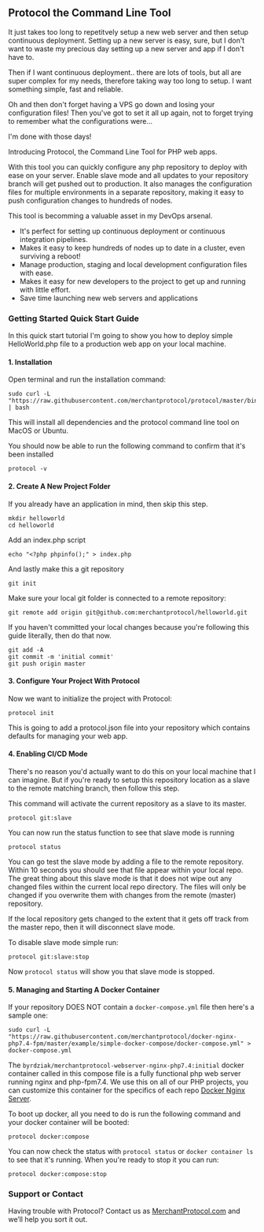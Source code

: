 ## Protocol the Command Line Tool

It just takes too long to repetitvely setup a new web server and then setup continuous deployment. Setting up a new server is easy, sure, but I don't want to waste my precious day setting up a new server and app if I don't have to. 

Then if I want continuous deployment.. there are lots of tools, but all are super complex for my needs, therefore taking way too long to setup. I want something simple, fast and reliable.

Oh and then don't forget having a VPS go down and losing your configuration files! Then you've got to set it all up again, not to forget trying to remember what the configurations were...

I'm done with those days!

Introducing Protocol, the Command Line Tool for PHP web apps.

With this tool you can quickly configure any php repository to deploy with ease on your server. Enable slave mode and all updates to your repository branch will get pushed out to production. It also manages the configuration files for multiple environments in a separate repository, making it easy to push configuration changes to hundreds of nodes.

This tool is becomming a valuable asset in my DevOps arsenal.

- It's perfect for setting up continuous deployment or continuous integration pipelines.
- Makes it easy to keep hundreds of nodes up to date in a cluster, even surviving a reboot!
- Manage production, staging and local development configuration files with ease.
- Makes it easy for new developers to the project to get up and running with little effort.
- Save time launching new web servers and applications

### Getting Started Quick Start Guide

In this quick start tutorial I'm going to show you how to deploy simple HelloWorld.php file to a production web app on your local machine.

#### 1. Installation

Open terminal and run the installation command:

```
sudo curl -L "https://raw.githubusercontent.com/merchantprotocol/protocol/master/bin/install" | bash
```

This will install all dependencies and the protocol command line tool on MacOS or Ubuntu.

You should now be able to run the following command to confirm that it's been installed

```
protocol -v
```

#### 2. Create A New Project Folder

If you already have an application in mind, then skip this step.

```
mkdir helloworld
cd helloworld
```

Add an index.php script

```
echo "<?php phpinfo();" > index.php
```

And lastly make this a git repository

```
git init
```

Make sure your local git folder is connected to a remote repository:

```
git remote add origin git@github.com:merchantprotocol/helloworld.git
```

If you haven't committed your local changes because you're following this guide literally, then do that now.

```
git add -A
git commit -m 'initial commit'
git push origin master
```


#### 3. Configure Your Project With Protocol

Now we want to initialize the project with Protocol:

```
protocol init
```

This is going to add a protocol.json file into your repository which contains defaults for managing your web app.

#### 4. Enabling CI/CD Mode

There's no reason you'd actually want to do this on your local machine that I can imagine. But if you're ready to setup this repository location as a slave to the remote matching branch, then follow this step.

This command will activate the current repository as a slave to its master.

```
protocol git:slave
```

You can now run the status function to see that slave mode is running

```
protocol status
```

You can go test the slave mode by adding a file to the remote repository. Within 10 seconds you should see that file appear within your local repo. The great thing about this slave mode is that it does not wipe out any changed files within the current local repo directory. The files will only be changed if you overwrite them with changes from the remote (master) repository.

If the local repository gets changed to the extent that it gets off track from the master repo, then it will disconnect slave mode.

To disable slave mode simple run:

```
protocol git:slave:stop
```

Now `protocol status` will show you that slave mode is stopped.

#### 5. Managing and Starting A Docker Container

If your repository DOES NOT contain a `docker-compose.yml` file then here's a sample one:

```
sudo curl -L "https://raw.githubusercontent.com/merchantprotocol/docker-nginx-php7.4-fpm/master/example/simple-docker-compose/docker-compose.yml" > docker-compose.yml
```

The `byrdziak/merchantprotocol-webserver-nginx-php7.4:initial` docker container called in this compose file is a fully functional php web server running nginx and php-fpm7.4. We use this on all of our PHP projects, you can customize this container for the specifics of each repo [Docker Nginx Server](https://github.com/merchantprotocol/docker-nginx-php7.4-fpm).

To boot up docker, all you need to do is run the following command and your docker container will be booted:

```
protocol docker:compose
```

You can now check the status with `protocol status` or `docker container ls` to see that it's running. When you're ready to stop it you can run:

```
protocol docker:compose:stop
```





### Support or Contact

Having trouble with Protocol? Contact us as [MerchantProtocol.com](https://merchantprotocol.com/) and we’ll help you sort it out.
